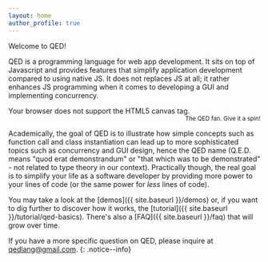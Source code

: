 ```yaml
---
layout: home
author_profile: true
---
```


Welcome to QED!

QED is a programming language for web app development. It sits on top of Javascript and provides features that simplify application development compared to using native JS. It does not replaces JS at all; it rather enhances JS programming when it comes to developing a GUI and implementing concurrency.

<div>
  <canvas id="canvas" width="700" height="220" style="top: 0; left: 0; max-width: 100%; max-height: 100%;">
    Your browser does not support the HTML5 canvas tag.
  </canvas>
</div>
<div style = "text-align: right;">
  <small>The QED fan. Give it a spin!</small>
</div>
<script src="assets/js/logo.js"></script>
<script>
  if (this.start_)
    this.start_([], function(_ret) {});
</script>

Academically, the goal of QED is to illustrate how simple concepts such as function call and class instantiation can lead up to more sophisticated topics such as concurrency and GUI design, hence the QED name (Q.E.D. means "quod erat demonstrandum" or "that which was to be demonstrated" - not related to type theory in our context). Practically though, the real goal is to simplify your life as a software developer by providing more power to your lines of code (or the same power for *less* lines of code).

You may take a look at the [demos]({{ site.baseurl }}/demos) or, if you want to dig further to discover how it works, the [tutorial]({{ site.baseurl }}/tutorial/qed-basics). There's also a [FAQ]({{ site.baseurl }}/faq) that will grow over time.

If you have a more specific question on QED, please inquire at qedlang@gmail.com.
{: .notice--info}
